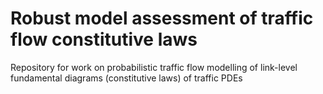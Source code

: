 # Robust model assessment of traffic flow constitutive laws
Repository for work on probabilistic traffic flow modelling of link-level fundamental diagrams (constitutive laws) of traffic PDEs
